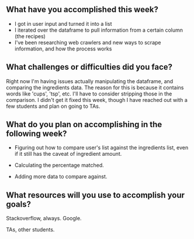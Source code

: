## What have you accomplished this week? 

* I got in user input and turned it into a list 
* I iterated over the dataframe to pull information from a certain column (the recipes)
* I've been researching web crawlers and new ways to scrape information, and how the process works 

## What challenges or difficulties did you face? 

Right now I'm having issues actually manipulating the dataframe, and comparing the ingredients data. The 
reason for this is because it contains words like 'cups', 'tsp', etc. I'll have to consider stripping those 
in the comparison. I didn't get it fixed this week, though I have reached out with a few students and plan 
on going to TAs. 

## What do you plan on accomplishing in the following week? 

* Figuring out how to compare user's list against the ingredients list, even if it still has the 
caveat of ingredient amount. 
  
* Calculating the percentage matched. 

* Adding more data to compare against. 

## What resources will you use to accomplish your goals? 

Stackoverflow, always. Google. 

TAs, other students. 
